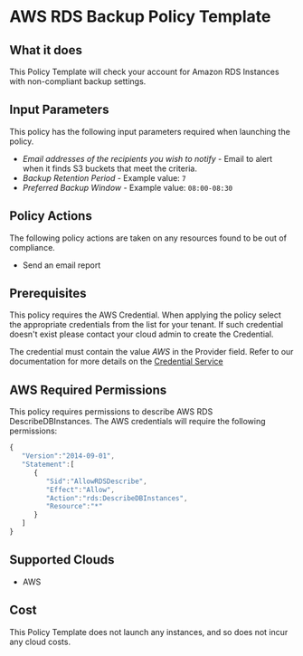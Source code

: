 # AWS RDS Backup Policy Template

## What it does

This Policy Template will check your account for Amazon RDS Instances with non-compliant backup settings.

## Input Parameters

This policy has the following input parameters required when launching the policy.

- *Email addresses of the recipients you wish to notify* - Email to alert when it finds S3 buckets that meet the criteria.
- *Backup Retention Period* - Example value: `7`
- *Preferred Backup Window* - Example value: `08:00-08:30`

## Policy Actions

The following policy actions are taken on any resources found to be out of compliance.

- Send an email report

## Prerequisites

This policy requires the AWS Credential. When applying the policy select the appropriate credentials
from the list for your tenant. If such credential doesn't exist please contact your cloud admin to create the Credential.

The credential must contain the value *AWS* in the Provider field.
Refer to our documentation for more details on the [Credential Service](https://docs.rightscale.com/credentials/)

## AWS Required Permissions

This policy requires permissions to describe AWS RDS DescribeDBInstances.
The AWS credentials will require the following permissions:

```javascript
{
   "Version":"2014-09-01",
   "Statement":[
      {
         "Sid":"AllowRDSDescribe",
         "Effect":"Allow",
         "Action":"rds:DescribeDBInstances",
         "Resource":"*"
      }
   ]
}
```

## Supported Clouds

- AWS

## Cost

This Policy Template does not launch any instances, and so does not incur any cloud costs.
